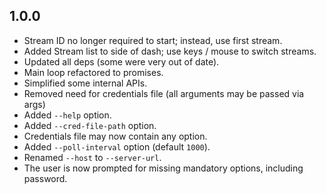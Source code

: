 1.0.0
-----

* Stream ID no longer required to start; instead, use first stream.
* Added Stream list to side of dash; use keys / mouse to switch streams.
* Updated all deps (some were very out of date).
* Main loop refactored to promises.
* Simplified some internal APIs.
* Removed need for credentials file (all arguments may be passed via args)
* Added `--help` option.
* Added `--cred-file-path` option.
* Credentials file may now contain any option.
* Added `--poll-interval` option (default `1000`).
* Renamed `--host` to `--server-url`.
* The user is now prompted for missing mandatory options, including password.


